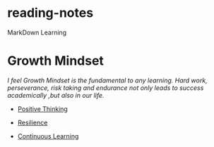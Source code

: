 # reading-notes

MarkDown Learning

# Growth Mindset

*I feel Growth Mindset is the fundamental to any learning.
 Hard work, perseverance, risk taking and endurance not only
 leads to success academically ,but also in our life.*
 
 - [Positive Thinking](/Positive.md)
 
 - [Resilience](/Resilience.md)
 
 - [Continuous Learning](/Learning.md)
 
 
